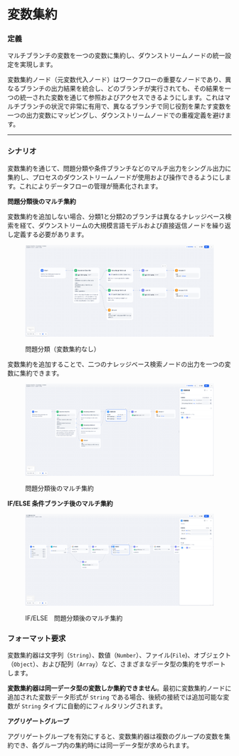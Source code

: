 # 変数集約

### 定義

マルチブランチの変数を一つの変数に集約し、ダウンストリームノードの統一設定を実現します。

変数集約ノード（元変数代入ノード）はワークフローの重要なノードであり、異なるブランチの出力結果を統合し、どのブランチが実行されても、その結果を一つの統一された変数を通じて参照およびアクセスできるようにします。これはマルチブランチの状況で非常に有用で、異なるブランチで同じ役割を果たす変数を一つの出力変数にマッピングし、ダウンストリームノードでの重複定義を避けます。

***

### シナリオ

変数集約を通じて、問題分類や条件ブランチなどのマルチ出力をシングル出力に集約し、プロセスのダウンストリームノードが使用および操作できるようにします。これによりデータフローの管理が簡素化されます。

**問題分類後のマルチ集約**

変数集約を追加しない場合、分類1と分類2のブランチは異なるナレッジベース検索を経て、ダウンストリームの大規模言語モデルおよび直接返信ノードを繰り返し定義する必要があります。

<figure><img src="../../../.gitbook/assets/image (227).png" alt=""><figcaption><p>問題分類（変数集約なし）</p></figcaption></figure>

変数集約を追加することで、二つのナレッジベース検索ノードの出力を一つの変数に集約できます。

<figure><img src="../../../.gitbook/assets/image (225).png" alt=""><figcaption><p>問題分類後のマルチ集約</p></figcaption></figure>

**IF/ELSE 条件ブランチ後のマルチ集約**

<figure><img src="../../../.gitbook/assets/image (226).png" alt=""><figcaption><p>IF/ELSE　問題分類後のマルチ集約</p></figcaption></figure>

### フォーマット要求

変数集約器は文字列（`String`）、数値（`Number`）、ファイル(`File`)、オブジェクト（`Object`）、および配列（`Array`）など、さまざまなデータ型の集約をサポートします。

**変数集約器は同一データ型の変数しか集約できません**。最初に変数集約ノードに追加された変数データ形式が `String` である場合、後続の接続では追加可能な変数が `String` タイプに自動的にフィルタリングされます。

**アグリゲートグループ**

アグリゲートグループを有効にすると、変数集約器は複数のグループの変数を集約でき、各グループ内の集約時には同一データ型が求められます。
